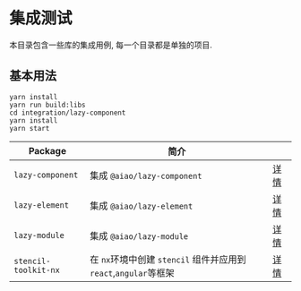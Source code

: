 # 集成测试

本目录包含一些库的集成用例, 每一个目录都是单独的项目.

## 基本用法

```console
yarn install
yarn run build:libs
cd integration/lazy-component
yarn install
yarn start
```

| Package              | 简介                                                             |                              |
| -------------------- | ---------------------------------------------------------------- | ---------------------------- |
| `lazy-component`     | 集成 `@aiao/lazy-component`                                      | [详情](./lazy-component)     |
| `lazy-element`       | 集成 `@aiao/lazy-element`                                        | [详情](./lazy-element)       |
| `lazy-module`        | 集成 `@aiao/lazy-module`                                         | [详情](./lazy-module)        |
| `stencil-toolkit-nx` | 在 `nx`环境中创建 `stencil` 组件并应用到 `react`,`angular`等框架 | [详情](./stencil-toolkit-nx) |
